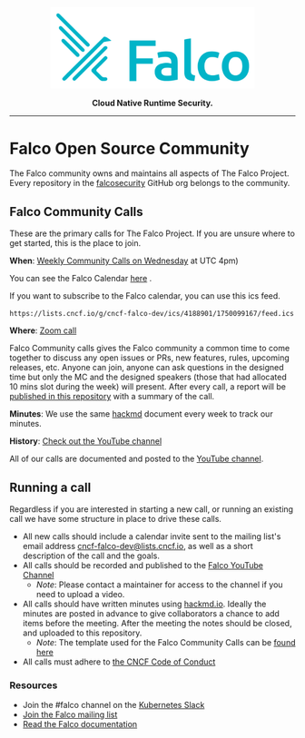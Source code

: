 <p align="center"><img src="logo/primary-logo.png" width="360"></p>
<p align="center"><b>Cloud Native Runtime Security.</b></p>

<hr>

# Falco Open Source Community 

The Falco community owns and maintains all aspects of The Falco Project. Every repository in the [falcosecurity](https://github.com/falcosecurity) GitHub org belongs to the community.

## Falco Community Calls

These are the primary calls for The Falco Project. If you are unsure where to get started, this is the place to join.

**When**: [Weekly Community Calls on Wednesday](https://lists.cncf.io/g/cncf-falco-dev/calendar) at UTC 4pm)

You can see the Falco Calendar [here](https://lists.cncf.io/g/cncf-falco-dev/calendar) .

If you want to subscribe to the Falco calendar, you can use this ics feed.

```
https://lists.cncf.io/g/cncf-falco-dev/ics/4188901/1750099167/feed.ics
```


**Where**: [Zoom call](https://zoom.us/my/cncffalcoproject)

Falco Community calls gives the Falco community a common time to come together to discuss any open issues or PRs, new features, rules, upcoming releases, etc.
Anyone can join, anyone can ask questions in the designed time but only the MC and the designed speakers (those that had allocated 10 mins slot during the week) will present. 
After every call, a report will be [published in this repository](https://github.com/falcosecurity/community/tree/master/meeting-notes) with a summary of the call.

**Minutes**: We use the same [hackmd](https://hackmd.io/6sEAlInlSaGnLz2FnFz21A?both) document every week to track our minutes.

**History**: [Check out the YouTube channel](https://www.youtube.com/channel/UCd7LDOK1nN5jIULHk-LJJtA)

All of our calls are documented and posted to the [YouTube channel](https://www.youtube.com/channel/UCd7LDOK1nN5jIULHk-LJJtA). 

## Running a call

Regardless if you are interested in starting a new call, or running an existing call we have some structure in place to drive these calls.

 - All new calls should include a calendar invite sent to the mailing list's email address [cncf-falco-dev@lists.cncf.io](mailto:cncf-falco-dev@lists.cncf.io), as well as a short description of the call and the goals.
 - All calls should be recorded and published to the [Falco YouTube Channel](https://www.youtube.com/channel/UCd7LDOK1nN5jIULHk-LJJtA) 
    - _Note_: Please contact a maintainer for access to the channel if you need to upload a video. 
 - All calls should have written minutes using [hackmd.io](https://hackmd.io). Ideally the minutes are posted in advance to give collaborators a chance to add items before the meeting. After the meeting the notes should be closed, and uploaded to this repository.
     - _Note_: The template used for the Falco Community Calls can be [found here](meeting-note-template.md)
 - All calls must adhere to [the CNCF Code of Conduct](https://github.com/cncf/foundation/blob/master/code-of-conduct.md)

### Resources

 - Join the #falco channel on the [Kubernetes Slack](https://slack.k8s.io)
 - [Join the Falco mailing list](https://lists.cncf.io/g/cncf-falco-dev)
 - [Read the Falco documentation](https://falco.org/docs/)
